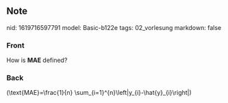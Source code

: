 ## Note
nid: 1619716597791
model: Basic-b122e
tags: 02_vorlesung
markdown: false

### Front
How is <b>MAE</b> defined?

### Back
\(\text{MAE}=\frac{1}{n} \sum_{i=1}^{n}\left|y_{i}-\hat{y}_{i}\right|\)
